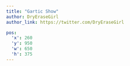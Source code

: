 ```yaml
---
title: "Gartic Show"
author: DryEraseGirl
author_link: https://twitter.com/DryEraseGirl

pos:
  'x': 260
  'y': 950
  'w': 650
  'h': 375
---
```

